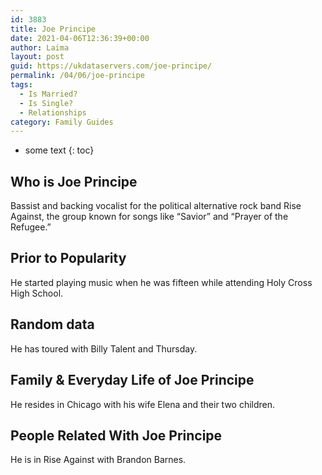 ```yaml
---
id: 3883
title: Joe Principe
date: 2021-04-06T12:36:39+00:00
author: Laima
layout: post
guid: https://ukdataservers.com/joe-principe/
permalink: /04/06/joe-principe
tags:
  - Is Married?
  - Is Single?
  - Relationships
category: Family Guides
---
```


* some text
{: toc}


## Who is Joe Principe
                  
                  
                  
Bassist and backing vocalist for the political alternative rock band Rise Against, the group known for songs like &#8220;Savior&#8221; and &#8220;Prayer of the Refugee.&#8221;
                  
              
            
              
            
                
                
                
## Prior to Popularity
                  
                  
                  
He started playing music when he was fifteen while attending Holy Cross High School.
                  
              
            
              
            
                
                
                
## Random data
                  
                  
                  
He has toured with Billy Talent and Thursday.
                  
              
            
              
            
                
                
                
## Family & Everyday Life of Joe Principe
                  
                  
                  
He resides in Chicago with his wife Elena and their two children.
                  
              
            
              
            
                
                
                
## People Related With Joe Principe
                  
                  
                  
He is in Rise Against with Brandon Barnes.
                  
              
            
              
            
                
              
            
              
              
            
            
              
            
          
          
          